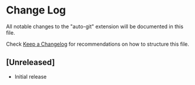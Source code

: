 # Change Log

All notable changes to the "auto-git" extension will be documented in this file.

Check [Keep a Changelog](http://keepachangelog.com/) for recommendations on how to structure this file.

## [Unreleased]

- Initial release